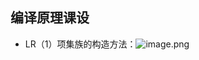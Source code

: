 ## 编译原理课设
- LR（1）项集族的构造方法：![image.png](https://jiunian-pic-1310185536.cos.ap-nanjing.myqcloud.com/picgo%2F20230624144925.png)